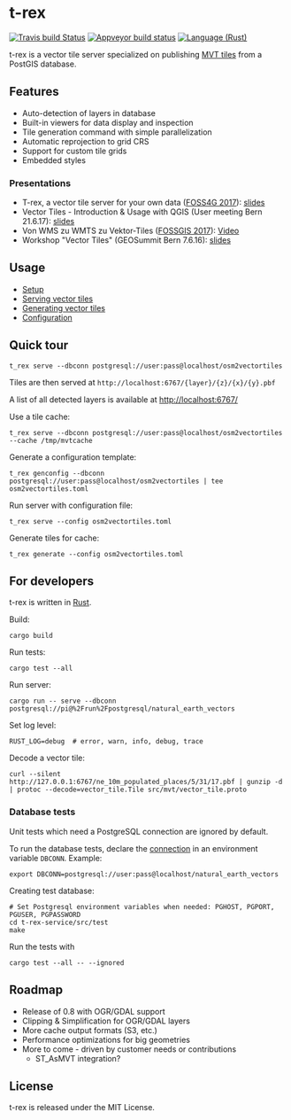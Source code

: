 t-rex
=====

[![Travis build Status](https://travis-ci.org/t-rex-tileserver/t-rex.svg?branch=master)](https://travis-ci.org/t-rex-tileserver/t-rex) [![Appveyor build status](https://ci.appveyor.com/api/projects/status/o60e9bu97i49lxyf?svg=true)](https://ci.appveyor.com/project/t-rex-tileserver/t-rex) [![Language (Rust)](https://img.shields.io/badge/powered_by-Rust-blue.svg)](http://www.rust-lang.org/)


t-rex is a vector tile server specialized on publishing [MVT tiles](https://github.com/mapbox/vector-tile-spec/tree/master/2.1)
from a PostGIS database.


Features
--------

* Auto-detection of layers in database
* Built-in viewers for data display and inspection
* Tile generation command with simple parallelization
* Automatic reprojection to grid CRS
* Support for custom tile grids
* Embedded styles


### Presentations

* T-rex, a vector tile server for your own data ([FOSS4G 2017](http://2017.foss4g.org/)): [slides](http://t-rex.tileserver.ch/Vector-tiles-and-QGIS.pdf)
* Vector Tiles - Introduction & Usage with QGIS (User meeting Bern 21.6.17): [slides](http://t-rex.tileserver.ch/Vector-tiles-and-QGIS.pdf)
* Von WMS zu WMTS zu Vektor-Tiles ([FOSSGIS 2017](https://www.fossgis-konferenz.de/2017/programm/event.php?id=5233)): [Video](https://av.tib.eu/media/30549)
* Workshop "Vector Tiles" (GEOSummit Bern 7.6.16): [slides](http://t-rex.tileserver.ch/t-rex_vector_tile_server.pdf)


Usage
-----

* [Setup](http://t-rex.tileserver.ch/doc/setup/)
* [Serving vector tiles](http://t-rex.tileserver.ch/doc/serve/)
* [Generating vector tiles](http://t-rex.tileserver.ch/doc/generate/)
* [Configuration](http://t-rex.tileserver.ch/doc/configuration/)


Quick tour
----------

    t_rex serve --dbconn postgresql://user:pass@localhost/osm2vectortiles

Tiles are then served at `http://localhost:6767/{layer}/{z}/{x}/{y}.pbf`

A list of all detected layers is available at [http://localhost:6767/](http://localhost:6767/)

Use a tile cache:

    t_rex serve --dbconn postgresql://user:pass@localhost/osm2vectortiles --cache /tmp/mvtcache

Generate a configuration template:

    t_rex genconfig --dbconn postgresql://user:pass@localhost/osm2vectortiles | tee osm2vectortiles.toml

Run server with configuration file:

    t_rex serve --config osm2vectortiles.toml

Generate tiles for cache:

    t_rex generate --config osm2vectortiles.toml


For developers
--------------

t-rex is written in [Rust](https://www.rust-lang.org/).

Build:

    cargo build

Run tests:

    cargo test --all

Run server:

    cargo run -- serve --dbconn postgresql://pi@%2Frun%2Fpostgresql/natural_earth_vectors

Set log level:

    RUST_LOG=debug  # error, warn, info, debug, trace

Decode a vector tile:

    curl --silent http://127.0.0.1:6767/ne_10m_populated_places/5/31/17.pbf | gunzip -d | protoc --decode=vector_tile.Tile src/mvt/vector_tile.proto


### Database tests

Unit tests which need a PostgreSQL connection are ignored by default.

To run the database tests, declare the [connection](https://github.com/sfackler/rust-postgres#connecting) in an
environment variable `DBCONN`. Example:

    export DBCONN=postgresql://user:pass@localhost/natural_earth_vectors

Creating test database:

    # Set Postgresql environment variables when needed: PGHOST, PGPORT, PGUSER, PGPASSWORD
    cd t-rex-service/src/test
    make

Run the tests with

    cargo test --all -- --ignored


Roadmap
-------

* Release of 0.8 with OGR/GDAL support
* Clipping & Simplification for OGR/GDAL layers
* More cache output formats (S3, etc.)
* Performance optimizations for big geometries
* More to come - driven by customer needs or contributions
  - ST_AsMVT integration?


License
-------

t-rex is released under the MIT License.
